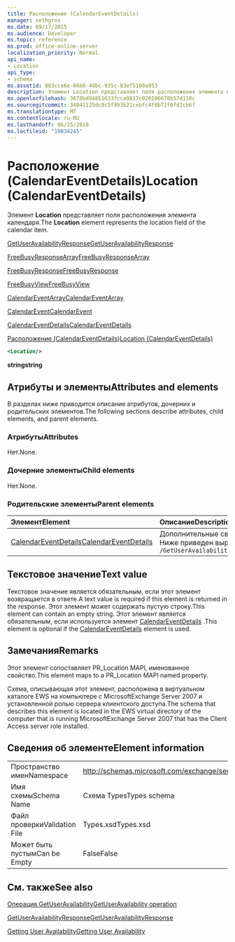 ```yaml
---
title: Расположение (CalendarEventDetails)
manager: sethgros
ms.date: 09/17/2015
ms.audience: Developer
ms.topic: reference
ms.prod: office-online-server
localization_priority: Normal
api_name:
- Location
api_type:
- schema
ms.assetid: 883cce6e-66b8-4dbc-935c-83ef5100a953
description: Элемент Location представляет поля расположения элемента календаря.
ms.openlocfilehash: 3678bd94851633fcca9817c020106670b57d110c
ms.sourcegitcommit: 34041125dc8c5f993b21cebfc4f8b72f0fd2cb6f
ms.translationtype: MT
ms.contentlocale: ru-RU
ms.lasthandoff: 06/25/2018
ms.locfileid: "19834245"
---
```

# <a name="location-calendareventdetails"></a><span data-ttu-id="79dca-103">Расположение (CalendarEventDetails)</span><span class="sxs-lookup"><span data-stu-id="79dca-103">Location (CalendarEventDetails)</span></span>

<span data-ttu-id="79dca-104">Элемент **Location** представляет поля расположения элемента календаря.</span><span class="sxs-lookup"><span data-stu-id="79dca-104">The **Location** element represents the location field of the calendar item.</span></span> 
  
[<span data-ttu-id="79dca-105">GetUserAvailabilityResponse</span><span class="sxs-lookup"><span data-stu-id="79dca-105">GetUserAvailabilityResponse</span></span>](getuseravailabilityresponse.md)
  
[<span data-ttu-id="79dca-106">FreeBusyResponseArray</span><span class="sxs-lookup"><span data-stu-id="79dca-106">FreeBusyResponseArray</span></span>](freebusyresponsearray.md)
  
[<span data-ttu-id="79dca-107">FreeBusyResponse</span><span class="sxs-lookup"><span data-stu-id="79dca-107">FreeBusyResponse</span></span>](freebusyresponse.md)
  
[<span data-ttu-id="79dca-108">FreeBusyView</span><span class="sxs-lookup"><span data-stu-id="79dca-108">FreeBusyView</span></span>](freebusyview.md)
  
[<span data-ttu-id="79dca-109">CalendarEventArray</span><span class="sxs-lookup"><span data-stu-id="79dca-109">CalendarEventArray</span></span>](calendareventarray.md)
  
[<span data-ttu-id="79dca-110">CalendarEvent</span><span class="sxs-lookup"><span data-stu-id="79dca-110">CalendarEvent</span></span>](calendarevent.md)
  
[<span data-ttu-id="79dca-111">CalendarEventDetails</span><span class="sxs-lookup"><span data-stu-id="79dca-111">CalendarEventDetails</span></span>](calendareventdetails.md)
  
[<span data-ttu-id="79dca-112">Расположение (CalendarEventDetails)</span><span class="sxs-lookup"><span data-stu-id="79dca-112">Location (CalendarEventDetails)</span></span>](location-calendareventdetails.md)
  
```xml
<Location/>
```

 <span data-ttu-id="79dca-113">**string**</span><span class="sxs-lookup"><span data-stu-id="79dca-113">**string**</span></span>
## <a name="attributes-and-elements"></a><span data-ttu-id="79dca-114">Атрибуты и элементы</span><span class="sxs-lookup"><span data-stu-id="79dca-114">Attributes and elements</span></span>

<span data-ttu-id="79dca-115">В разделах ниже приводится описание атрибутов, дочерних и родительских элементов.</span><span class="sxs-lookup"><span data-stu-id="79dca-115">The following sections describe attributes, child elements, and parent elements.</span></span>
  
### <a name="attributes"></a><span data-ttu-id="79dca-116">Атрибуты</span><span class="sxs-lookup"><span data-stu-id="79dca-116">Attributes</span></span>

<span data-ttu-id="79dca-117">Нет.</span><span class="sxs-lookup"><span data-stu-id="79dca-117">None.</span></span>
  
### <a name="child-elements"></a><span data-ttu-id="79dca-118">Дочерние элементы</span><span class="sxs-lookup"><span data-stu-id="79dca-118">Child elements</span></span>

<span data-ttu-id="79dca-119">Нет.</span><span class="sxs-lookup"><span data-stu-id="79dca-119">None.</span></span>
  
### <a name="parent-elements"></a><span data-ttu-id="79dca-120">Родительские элементы</span><span class="sxs-lookup"><span data-stu-id="79dca-120">Parent elements</span></span>

|<span data-ttu-id="79dca-121">**Элемент**</span><span class="sxs-lookup"><span data-stu-id="79dca-121">**Element**</span></span>|<span data-ttu-id="79dca-122">**Описание**</span><span class="sxs-lookup"><span data-stu-id="79dca-122">**Description**</span></span>|
|:-----|:-----|
|[<span data-ttu-id="79dca-123">CalendarEventDetails</span><span class="sxs-lookup"><span data-stu-id="79dca-123">CalendarEventDetails</span></span>](calendareventdetails.md) <br/> |<span data-ttu-id="79dca-124">Дополнительные сведения для события календаря.</span><span class="sxs-lookup"><span data-stu-id="79dca-124">Provides additional information for a calendar event.</span></span>  <br/> <span data-ttu-id="79dca-125">Ниже приведен выражение XPath для этого элемента.</span><span class="sxs-lookup"><span data-stu-id="79dca-125">The following is the XPath expression to this element:</span></span>  <br/>  `/GetUserAvailabilityResponse/FreeBusyResponseArray/FreeBusyResponse/FreeBusyView/CalendarEventArray/CalendarEvent[i]/CalendarEventDetails` <br/> |
   
## <a name="text-value"></a><span data-ttu-id="79dca-126">Текстовое значение</span><span class="sxs-lookup"><span data-stu-id="79dca-126">Text value</span></span>

<span data-ttu-id="79dca-127">Текстовое значение является обязательным, если этот элемент возвращается в ответе.</span><span class="sxs-lookup"><span data-stu-id="79dca-127">A text value is required if this element is returned in the response.</span></span> <span data-ttu-id="79dca-128">Этот элемент может содержать пустую строку.</span><span class="sxs-lookup"><span data-stu-id="79dca-128">This element can contain an empty string.</span></span> <span data-ttu-id="79dca-129">Этот элемент является обязательным, если используется элемент [CalendarEventDetails](calendareventdetails.md) .</span><span class="sxs-lookup"><span data-stu-id="79dca-129">This element is optional if the [CalendarEventDetails](calendareventdetails.md) element is used.</span></span> 
  
## <a name="remarks"></a><span data-ttu-id="79dca-130">Замечания</span><span class="sxs-lookup"><span data-stu-id="79dca-130">Remarks</span></span>

<span data-ttu-id="79dca-131">Этот элемент сопоставляет PR_Location MAPI, именованное свойство.</span><span class="sxs-lookup"><span data-stu-id="79dca-131">This element maps to a PR_Location MAPI named property.</span></span>
  
<span data-ttu-id="79dca-132">Схема, описывающая этот элемент, расположена в виртуальном каталоге EWS на компьютере с MicrosoftExchange Server 2007 и установленной ролью сервера клиентского доступа.</span><span class="sxs-lookup"><span data-stu-id="79dca-132">The schema that describes this element is located in the EWS virtual directory of the computer that is running MicrosoftExchange Server 2007 that has the Client Access server role installed.</span></span>
  
## <a name="element-information"></a><span data-ttu-id="79dca-133">Сведения об элементе</span><span class="sxs-lookup"><span data-stu-id="79dca-133">Element information</span></span>

|||
|:-----|:-----|
|<span data-ttu-id="79dca-134">Пространство имен</span><span class="sxs-lookup"><span data-stu-id="79dca-134">Namespace</span></span>  <br/> |http://schemas.microsoft.com/exchange/services/2006/types  <br/> |
|<span data-ttu-id="79dca-135">Имя схемы</span><span class="sxs-lookup"><span data-stu-id="79dca-135">Schema Name</span></span>  <br/> |<span data-ttu-id="79dca-136">Схема Types</span><span class="sxs-lookup"><span data-stu-id="79dca-136">Types schema</span></span>  <br/> |
|<span data-ttu-id="79dca-137">Файл проверки</span><span class="sxs-lookup"><span data-stu-id="79dca-137">Validation File</span></span>  <br/> |<span data-ttu-id="79dca-138">Types.xsd</span><span class="sxs-lookup"><span data-stu-id="79dca-138">Types.xsd</span></span>  <br/> |
|<span data-ttu-id="79dca-139">Может быть пустым</span><span class="sxs-lookup"><span data-stu-id="79dca-139">Can be Empty</span></span>  <br/> |<span data-ttu-id="79dca-140">False</span><span class="sxs-lookup"><span data-stu-id="79dca-140">False</span></span>  <br/> |
   
## <a name="see-also"></a><span data-ttu-id="79dca-141">См. также</span><span class="sxs-lookup"><span data-stu-id="79dca-141">See also</span></span>



[<span data-ttu-id="79dca-142">Операция GetUserAvailability</span><span class="sxs-lookup"><span data-stu-id="79dca-142">GetUserAvailability operation</span></span>](getuseravailability-operation.md)
  
[<span data-ttu-id="79dca-143">GetUserAvailabilityResponse</span><span class="sxs-lookup"><span data-stu-id="79dca-143">GetUserAvailabilityResponse</span></span>](getuseravailabilityresponse.md)


[<span data-ttu-id="79dca-144">Getting User Availability</span><span class="sxs-lookup"><span data-stu-id="79dca-144">Getting User Availability</span></span>](http://msdn.microsoft.com/library/d4133fcb-9b0f-4e6b-aadf-a389da83516a%28Office.15%29.aspx)

